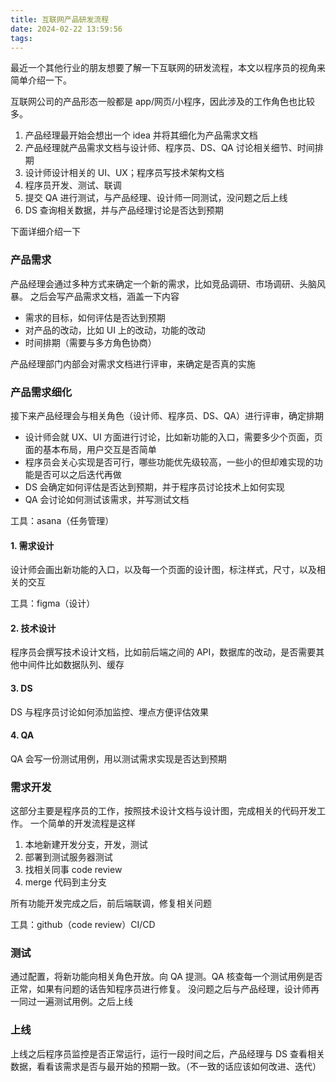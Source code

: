 ```yaml
---
title: 互联网产品研发流程
date: 2024-02-22 13:59:56
tags:
---
```


最近一个其他行业的朋友想要了解一下互联网的研发流程，本文以程序员的视角来简单介绍一下。

互联网公司的产品形态一般都是 app/网页/小程序，因此涉及的工作角色也比较多。
1. 产品经理最开始会想出一个 idea 并将其细化为产品需求文档
1. 产品经理就产品需求文档与设计师、程序员、DS、QA 讨论相关细节、时间排期
1. 设计师设计相关的 UI、UX；程序员写技术架构文档
1. 程序员开发、测试、联调
1. 提交 QA 进行测试，与产品经理、设计师一同测试，没问题之后上线
1. DS 查询相关数据，并与产品经理讨论是否达到预期

下面详细介绍一下

### 产品需求

产品经理会通过多种方式来确定一个新的需求，比如竞品调研、市场调研、头脑风暴。
之后会写产品需求文档，涵盖一下内容
- 需求的目标，如何评估是否达到预期
- 对产品的改动，比如 UI 上的改动，功能的改动
- 时间排期（需要与多方角色协商）

产品经理部门内部会对需求文档进行评审，来确定是否真的实施

### 产品需求细化

接下来产品经理会与相关角色（设计师、程序员、DS、QA）进行评审，确定排期

- 设计师会就 UX、UI 方面进行讨论，比如新功能的入口，需要多少个页面，页面的基本布局，用户交互是否简单
- 程序员会关心实现是否可行，哪些功能优先级较高，一些小的但却难实现的功能是否可以之后迭代再做
- DS 会确定如何评估是否达到预期，并于程序员讨论技术上如何实现
- QA 会讨论如何测试该需求，并写测试文档

工具：asana（任务管理）

#### 1. 需求设计

设计师会画出新功能的入口，以及每一个页面的设计图，标注样式，尺寸，以及相关的交互

工具：figma（设计）

#### 2. 技术设计

程序员会撰写技术设计文档，比如前后端之间的 API，数据库的改动，是否需要其他中间件比如数据队列、缓存

#### 3. DS

DS 与程序员讨论如何添加监控、埋点方便评估效果

#### 4. QA

QA 会写一份测试用例，用以测试需求实现是否达到预期

### 需求开发

这部分主要是程序员的工作，按照技术设计文档与设计图，完成相关的代码开发工作。
一个简单的开发流程是这样

1. 本地新建开发分支，开发，测试
2. 部署到测试服务器测试
3. 找相关同事 code review
4. merge 代码到主分支

所有功能开发完成之后，前后端联调，修复相关问题

工具：github（code review）CI/CD

### 测试

通过配置，将新功能向相关角色开放。向 QA 提测。QA 核查每一个测试用例是否正常，如果有问题的话告知程序员进行修复。
没问题之后与产品经理，设计师再一同过一遍测试用例。之后上线

### 上线

上线之后程序员监控是否正常运行，运行一段时间之后，产品经理与 DS 查看相关数据，看看该需求是否与最开始的预期一致。（不一致的话应该如何改进、迭代）